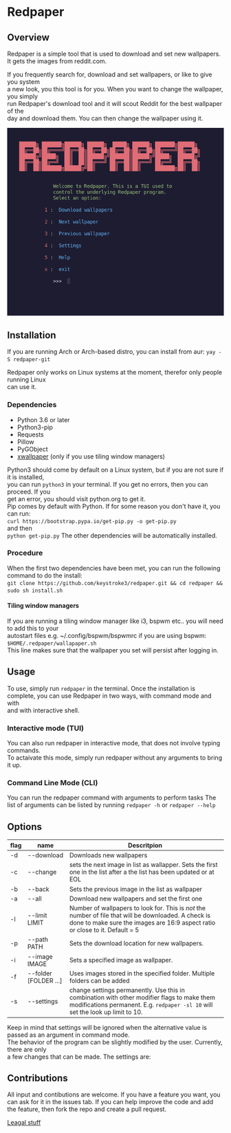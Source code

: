 # Redpaper
## Overview
Redpaper is a simple tool that is used to download and set new wallpapers.  
It gets the images from reddit.com.  

If you frequently search for, download and set wallpapers, or like to give you system  
a new look, you this tool is for you.  When you want to change the wallpaper, you simply  
run Redpaper's download tool and it will scout Reddit for the best wallpaper of the  
day and download them. You can then change the wallpaper using it.

![Main Menu](https://raw.githubusercontent.com/keystroke3/redpaper/master/screenshots/neo-redpaper.png)

## Installation
If you are running Arch or Arch-based distro, you can install from aur:
`yay -S redpaper-git`

Redpaper only works on Linux systems at the moment, therefor only people running Linux  
can use it.  
### Dependencies
* Python 3.6 or later  
* Python3-pip  
* Requests  
* Pillow  
* PyGObject  
* [xwallpaper](https://github.com/stoeckmann/xwallpaper) (only if you use tiling window managers)

Python3 should come by default on a Linux system, but if you are not sure if it is installed,  
you can run  `python3` in your terminal. If you get no errors, then you can proceed. If you  
get an error, you should  visit python.org to get it.  
Pip comes by default with Python. If for some reason you don't have it, you can run:  
```curl https://bootstrap.pypa.io/get-pip.py -o get-pip.py```  
and then  
```python get-pip.py```
The other dependencies will be automatically installed.  
### Procedure
When the first two dependencies have been met, you can run the following command to do the install:  
```git clone https://github.com/keystroke3/redpaper.git && cd redpaper && sudo sh install.sh```

#### Tiling window managers
If you are running a tiling window manager like i3, bspwm etc.. you will need to add this to your  
autostart files e.g. ~/.config/bspwm/bspwmrc if you are using bspwm:  
```$HOME/.redpaper/wallapaper.sh```  
This line makes sure that the wallpaper you set will persist after logging in. 
## Usage
To use, simply run `redpaper` in the terminal.
Once the installation is complete, you can use Redpaper in two ways, with command mode and with  
and with interactive shell.

### Interactive mode (TUI)
You can also run redpaper in interactive mode, that does not involve typing commands.  
To actaivate this mode, simply run redpaper without any arguments to bring it up.  


### Command Line Mode (CLI)
You can run the redpaper command with arguments to perform tasks The list of arguments can be
listed by running `redpaper -h` or `redpaper --help`

## Options
| flag | name  | Descritpion 
|-|-|-|
| -d | --download | Downloads new wallpapers
|  -c | --change | sets the next image in list as wallapper. Sets the first one in the list after a the list has been updated or at EOL
|  -b | --back | Sets the previous image in the list as wallpaper
|  -a | --all | Download new wallpapers and set the first one
|  -l | --limit LIMIT |  Number of wallpapers to look for. This is *not* the number of file that will be downloaded. A check is done to make sure the images are 16:9 aspect ratio or close to it. Default = 5
|  -p | --path PATH | Sets the download location for new wallpapers. 
|  -i | --image IMAGE | Sets a specified image as wallpaper. 
|  -f |  --folder [FOLDER ...] | Uses images stored in the specified folder. Multiple folders can be added 
|  -s | --settings | change settings permanently. Use this in combination with other modifier flags to make them modifications permanent. E.g. `redpaper -sl 10` will set the look up limit to 10.
  

Keep in mind that  settings will be ignored when the alternative value is passed as an argument in command mode.  
The behavior of the program can be slightly modified by the user. Currently, there are only  
 a few changes that can be made. The settings are:

## Contributions
All input and contibutions are welcome. If you have a feature you want, you can ask for it in the issues tab. If you can help improve the code and add the feature, then fork the repo and create a pull request.

[Leagal stuff](https://github.com/keystroke3/redpaper/blob/master/LEAGAL.md)
